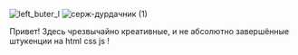 ![left_buter_l](https://github.com/CoolCoolOne/CoolCoolOne/assets/162994571/6e6920d9-a42d-4239-b4e7-394044d4d4f7) ![серж-дурдачник (1)](https://github.com/CoolCoolOne/CoolCoolOne/assets/162994571/838f0e7f-72ae-4a65-9172-5cc3a51cea86)


Привет! Здесь чрезвычайно креативные, и не абсолютно завершённые штукенции на html css js !
